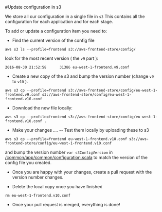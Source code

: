#Update configuration in s3

We store all our configuration in a single file in `s3`
This contains all the configuration for each application and for each stage.

To add or update a configuration item you need to:

- Find the current version of the config file
```
aws s3 ls --profile=frontend s3://aws-frontend-store/config/
```

look for the most recent version ( the `v9` part ):

```
2016-08-30 21:52:58      31386 eu-west-1-frontend.v9.conf
```

- Create a new copy of the s3 and bump the version number (change `v9` to `v10` ).

```
aws s3 cp --profile=frontend s3://aws-frontend-store/config/eu-west-1-frontend.v9.conf s3://aws-frontend-store/config/eu-west-1-frontend.v10.conf
```

-  Download the new file locally:
```
aws s3 cp --profile=frontend s3://aws-frontend-store/config/eu-west-1-frontend.v10.conf .
```

- Make your changes ....
-- Test them locally by uploading these to s3
```
aws s3 cp --profile=frontend eu-west-1-frontend.v10.conf s3://aws-frontend-store/config/eu-west-1-frontend.v10.conf
```
and bump the version number `var s3ConfigVersion` in [/common/app/common/configuration.scala](https://github.com/guardian/frontend/blob/master/common/app/common/configuration.scala) to match the version of the config file you created.

- Once you are happy with your changes, create a pull request with the version number changes.

- Delete the local copy once you have finished
```
rm eu-west-1-frontend.v10.conf
```

- Once your pull request is merged, everything is done!




